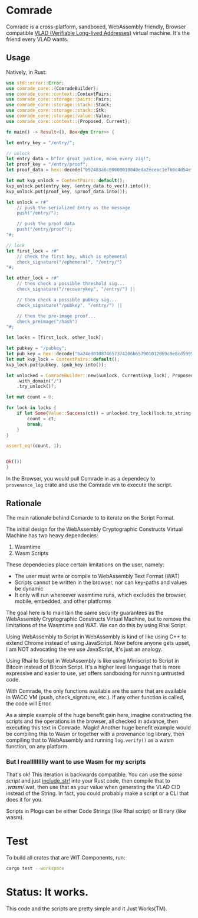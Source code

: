 # Comrade

Comrade is a cross-platform, sandboxed, WebAssembly friendly, Browser compatible [VLAD (Verifiable Long-lived Addresses)](https://github.com/cryptidtech/provenance-specifications/blob/main/specifications/wacc.md) virtual machine. It's the friend every VLAD wants.

## Usage

Natively, in Rust:

```rust
use std::error::Error;
use comrade_core::{ComradeBuilder};
use comrade_core::context::ContextPairs;
use comrade_core::storage::pairs::Pairs;
use comrade_core::storage::stack::Stack;
use comrade_core::storage::stack::Stk;
use comrade_core::storage::value::Value; 
use comrade_core::context::{Proposed, Current};

fn main() -> Result<(), Box<dyn Error>> {

let entry_key = "/entry/";

// unlock
let entry_data = b"for great justice, move every zig!";
let proof_key = "/entry/proof";
let proof_data = hex::decode("b92483a6c00600010040eda2eceac1ef60c4d54efc7b50d86b198ba12358749e5069dbe0a5ca6c3e7e78912a21c67a18a4a594f904e7df16f798d929d7a8cee57baca89b4ed0dfd1c801").unwrap();

let mut kvp_unlock = ContextPairs::default();
kvp_unlock.put(entry_key, &entry_data.to_vec().into());
kvp_unlock.put(proof_key, &proof_data.into());

let unlock = r#"
    // push the serialized Entry as the message
    push("/entry/"); 

    // push the proof data
    push("/entry/proof");
"#;

// lock
let first_lock = r#"
    // check the first key, which is ephemeral
    check_signature("/ephemeral", "/entry/")
"#;

let other_lock = r#"
    // then check a possible threshold sig...
    check_signature("/recoverykey", "/entry/") ||

    // then check a possible pubkey sig...
    check_signature("/pubkey", "/entry/") ||

    // then the pre-image proof...
    check_preimage("/hash")
"#;

let locks = [first_lock, other_lock];

let pubkey = "/pubkey";
let pub_key = hex::decode("ba24ed010874657374206b657901012069c9e8cd599542b5ff7e4cdc4265847feb9785330557edd6a9edae741ed4c3b2").unwrap();
let mut kvp_lock = ContextPairs::default();
kvp_lock.put(pubkey, &pub_key.into());

let unlocked = ComradeBuilder::new(&unlock, Current(kvp_lock), Proposed(kvp_unlock))
    .with_domain("/")
    .try_unlock()?;

let mut count = 0;

for lock in locks {
    if let Some(Value::Success(ct)) = unlocked.try_lock(lock.to_string())? {
        count = ct;
        break;
    }
}

assert_eq!(count, 1);


Ok(())
}
```

In the Browser, you would pull Comrade in as a dependecy to `provenance_log` crate and use the Comrade vm to execute the script.

## Rationale

The main rationale behind Comarde to to iterate on the Script Format.

The initial design for the WebAssembly Cryptographic Constructs Virtual Machine has two heavy dependecies:
1. Wasmtime
2. Wasm Scripts

These dependecies place certain limitations on the user, namely:
- The user must write or compile to WebAssembly Text Format (WAT)
- Scripts cannot be written in the browser, nor can key-paths and values be dynamic
- It only will run whereever wasmtime runs, which excludes the browser, mobile, embedded, and other platforms

The goal here is to maintain the same security guarantees as the WebAssembly Cryptographic Constructs Virtual Machine, but to remove the limitations of the Wasmtime and WAT. We can do this by using Rhai Script.

Using WebAssembly to Script in WebAssembly is kind of like using C++ to extend Chrome instead of using JavaScript. Now before anyone gets upset, I am NOT advocating the we use JavaScript, it's just an analogy.

Using Rhai to Script in WebAssembly is like using Miniscript to Script in Bitcoin instead of Bitcoin Script. It's a higher level language that is more expressive and easier to use, yet offers sandboxing for running untrusted code.

With Comrade, the only functions available are the same that are available in WACC VM (push, check_signature, etc.). If any other function is called, the code will Error.

As a simple example of the huge benefit gain here, imagine constructing the scripts and the operations in the browser, all checked in advance, then executing this text in Comrade. Magic! Another huge benefit example would be compiling this to Wasm or together with a provenance log library, then compiling that to WebAssembly and running `log.verify()` as a wasm function, on any platform.

### But I reallllllllly want to use Wasm for my scripts

That's ok! This iteration is backwards compatible. You can use the _same script_ and just [include_str!](https://doc.rust-lang.org/std/macro.include_str.html) into your Rust code, then compile that to *.wasm/*.wat, then use that as your value when generating the VLAD CID instead of the String. In fact, you could probably make a script or a CLI that does it for you.

Scripts in Plogs can be either Code Strings (like Rhai script) or Binary (like wasm).

# Test

To build all crates that are WIT Components, run:

```sh
cargo test --workspace
```

# Status: It works.

This code and the scripts are pretty simple and it Just Works(TM).
